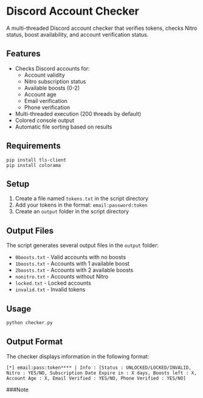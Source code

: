 # Discord Account Checker

A multi-threaded Discord account checker that verifies tokens, checks Nitro status, boost availability, and account verification status.

## Features
- Checks Discord accounts for:
  - Account validity
  - Nitro subscription status
  - Available boosts (0-2)
  - Account age
  - Email verification
  - Phone verification
- Multi-threaded execution (200 threads by default)
- Colored console output
- Automatic file sorting based on results

## Requirements
```
pip install tls-client
pip install colorama
```

## Setup
1. Create a file named `tokens.txt` in the script directory
2. Add your tokens in the format: `email:password:token`
3. Create an `output` folder in the script directory

## Output Files
The script generates several output files in the `output` folder:
- `0boosts.txt` - Valid accounts with no boosts
- `1boosts.txt` - Accounts with 1 available boost
- `2boosts.txt` - Accounts with 2 available boosts
- `nonitro.txt` - Accounts without Nitro
- `locked.txt` - Locked accounts
- `invalid.txt` - Invalid tokens

## Usage
```bash
python checker.py
```

## Output Format
The checker displays information in the following format:
```
[*] email:pass:token**** | Info : [Status : UNLOCKED/LOCKED/INVALID, Nitro : YES/NO, Subscription Date Expire in : X days, Boosts left : X, Account Age : X, Email Verified : YES/NO, Phone Verified : YES/NO]
```

###Note
```Selling / Reselling this product is not allowed.Its an open source script so dont sell this please!!
